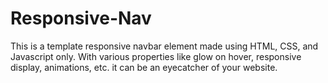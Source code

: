 # Responsive-Nav
This is a template responsive navbar element made using HTML, CSS, and Javascript only. With various properties like glow on hover, responsive display, animations, etc. it can be an eyecatcher of your website.
